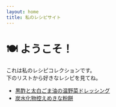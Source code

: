 ```yaml
---
layout: home
title: 私のレシピサイト
---
```


# 🍽️ ようこそ！

これは私のレシピコレクションです。  
下のリストから好きなレシピを見てね。

- [黒酢と太白ごま油の温野菜ドレッシング](warm-veggie-dressing.md)
- [炭水化物控えめきな粉餅](kinako-mochi.md)
